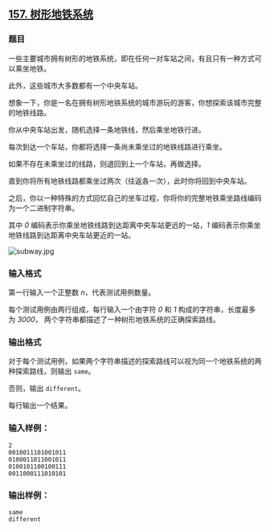 ## [157. 树形地铁系统](https://www.acwing.com/problem/content/159/)

### 题目

一些主要城市拥有树形的地铁系统，即在任何一对车站之间，有且只有一种方式可以乘坐地铁。

此外，这些城市大多数都有一个中央车站。

想象一下，你是一名在拥有树形地铁系统的城市游玩的游客，你想探索该城市完整的地铁线路。

你从中央车站出发，随机选择一条地铁线，然后乘坐地铁行进。

每次到达一个车站，你都将选择一条尚未乘坐过的地铁线路进行乘坐。

如果不存在未乘坐过的线路，则退回到上一个车站，再做选择。

直到你将所有地铁线路都乘坐过两次（往返各一次），此时你将回到中央车站。

之后，你以一种特殊的方式回忆自己的坐车过程，你将你的完整地铁乘坐路线编码为一个二进制字符串。

其中 *0* 编码表示你乘坐地铁线路到达距离中央车站更远的一站，*1* 编码表示你乘坐地铁线路到达距离中央车站更近的一站。

 ![subway.jpg](/media/article/image/2019/01/15/19_2d7336ca18-subway.jpg)

### 输入格式

第一行输入一个正整数 *n*，代表测试用例数量。

每个测试用例由两行组成，每行输入一个由字符 *0* 和 *1* 构成的字符串，长度最多为 *3000*， 两个字符串都描述了一种树形地铁系统的正确探索路线。

### 输出格式

对于每个测试用例，如果两个字符串描述的探索路线可以视为同一个地铁系统的两种探索路线，则输出 `same`。

否则，输出 `different`。

每行输出一个结果。

### 输入样例：

```
2
0010011101001011
0100011011001011
0100101100100111
0011000111010101
```

### 输出样例：

```
same
different
```
